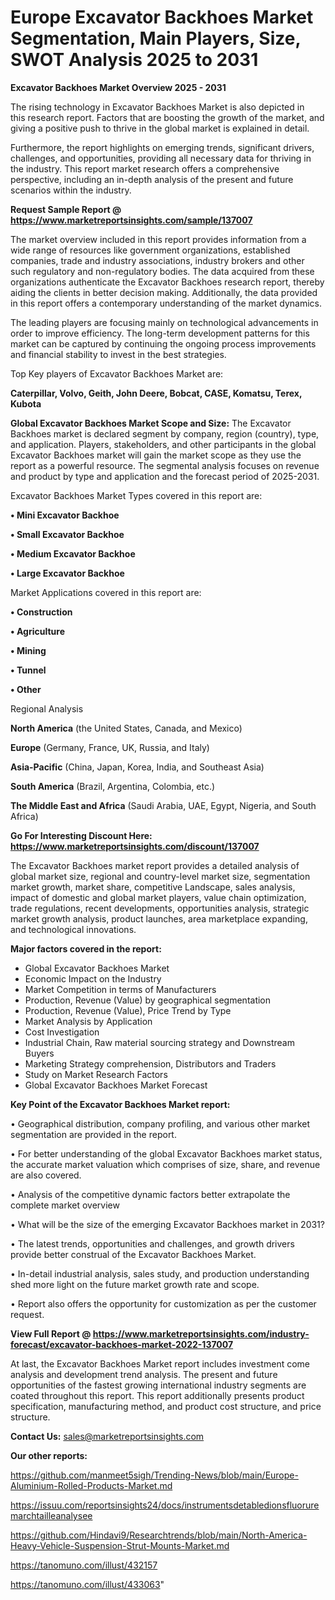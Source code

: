 # Europe Excavator Backhoes Market Segmentation, Main Players, Size, SWOT Analysis 2025 to 2031

<Strong> Excavator Backhoes Market Overview 2025 - 2031</strong>

The rising technology in Excavator Backhoes Market is also depicted in this research report. Factors that are boosting the growth of the market, and giving a positive push to thrive in the global market is explained in detail.

Furthermore, the report highlights on emerging trends, significant drivers, challenges, and opportunities, providing all necessary data for thriving in the industry. This report market research offers a comprehensive perspective, including an in-depth analysis of the present and future scenarios within the industry.

<strong>Request Sample Report @ <a href=https://www.marketreportsinsights.com/sample/137007>https://www.marketreportsinsights.com/sample/137007</a></strong>

The market overview included in this report provides information from a wide range of resources like government organizations, established companies, trade and industry associations, industry brokers and other such regulatory and non-regulatory bodies. The data acquired from these organizations authenticate the Excavator Backhoes research report, thereby aiding the clients in better decision making. Additionally, the data provided in this report offers a contemporary understanding of the market dynamics.

The leading players are focusing mainly on technological advancements in order to improve efficiency. The long-term development patterns for this market can be captured by continuing the ongoing process improvements and financial stability to invest in the best strategies.

Top Key players of Excavator Backhoes Market are:

<strong>Caterpillar, Volvo, Geith, John Deere, Bobcat, CASE, Komatsu, Terex, Kubota</strong>

<strong><b>Global Excavator Backhoes Market Scope and Size:</b></strong>
The Excavator Backhoes market is declared segment by company, region (country), type, and application. Players, stakeholders, and other participants in the global Excavator Backhoes market will gain the market scope as they use the report as a powerful resource. The segmental analysis focuses on revenue and product by type and application and the forecast period of 2025-2031.

Excavator Backhoes Market Types covered in this report are:

<strong>• Mini Excavator Backhoe

• Small Excavator Backhoe

• Medium Excavator Backhoe

• Large Excavator Backhoe</strong>

Market Applications covered in this report are:

<strong>• Construction

• Agriculture

• Mining

• Tunnel

• Other</strong> 

Regional Analysis

<strong>North America</strong> (the United States, Canada, and Mexico)

<strong>Europe</strong> (Germany, France, UK, Russia, and Italy)

<strong>Asia-Pacific</strong> (China, Japan, Korea, India, and Southeast Asia)

<strong>South America</strong> (Brazil, Argentina, Colombia, etc.)

<strong>The Middle East and Africa</strong> (Saudi Arabia, UAE, Egypt, Nigeria, and South Africa)

<strong>Go For Interesting Discount Here: <a href=https://www.marketreportsinsights.com/discount/137007>https://www.marketreportsinsights.com/discount/137007</a></strong>

The Excavator Backhoes market report provides a detailed analysis of global market size, regional and country-level market size, segmentation market growth, market share, competitive Landscape, sales analysis, impact of domestic and global market players, value chain optimization, trade regulations, recent developments, opportunities analysis, strategic market growth analysis, product launches, area marketplace expanding, and technological innovations.

<strong><b>Major factors covered in the report:</b></strong>
<ul>
  <li>Global Excavator Backhoes Market </li>
  <li>Economic Impact on the Industry</li>
  <li>Market Competition in terms of Manufacturers</li>
  <li>Production, Revenue (Value) by geographical segmentation</li>
  <li>Production, Revenue (Value), Price Trend by Type</li>
  <li>Market Analysis by Application</li>
  <li>Cost Investigation</li>
  <li>Industrial Chain, Raw material sourcing strategy and Downstream Buyers</li>
  <li>Marketing Strategy comprehension, Distributors and Traders</li>
  <li>Study on Market Research Factors</li>
  <li>Global Excavator Backhoes Market Forecast</li>
</ul>

<strong><b>Key Point of the Excavator Backhoes Market report:</b></strong>

• Geographical distribution, company profiling, and various other market segmentation are provided in the report.

• For better understanding of the global Excavator Backhoes market status, the accurate market valuation which comprises of size, share, and revenue are also covered.

• Analysis of the competitive dynamic factors better extrapolate the complete market overview

• What will be the size of the emerging Excavator Backhoes market in 2031?

• The latest trends, opportunities and challenges, and growth drivers provide better construal of the Excavator Backhoes Market.

• In-detail industrial analysis, sales study, and production understanding shed more light on the future market growth rate and scope.

• Report also offers the opportunity for customization as per the customer request.

<strong><b>View Full Report @ <a href=https://www.marketreportsinsights.com/industry-forecast/excavator-backhoes-market-2022-137007>https://www.marketreportsinsights.com/industry-forecast/excavator-backhoes-market-2022-137007</a></b></strong>


At last, the Excavator Backhoes Market report includes investment come analysis and development trend analysis. The present and future opportunities of the fastest growing international industry segments are coated throughout this report. This report additionally presents product specification, manufacturing method, and product cost structure, and price structure.

<strong>Contact Us:</strong>
sales@marketreportsinsights.com

<strong>Our other reports:</strong>

<a href=https://github.com/manmeet5sigh/Trending-News/blob/main/Europe-Aluminium-Rolled-Products-Market.md>https://github.com/manmeet5sigh/Trending-News/blob/main/Europe-Aluminium-Rolled-Products-Market.md</a>

<a href=https://issuu.com/reportsinsights24/docs/instrumentsdetabledionsfluoruremarchtailleanalysee>https://issuu.com/reportsinsights24/docs/instrumentsdetabledionsfluoruremarchtailleanalysee</a>

<a href=https://github.com/Hindavi9/Researchtrends/blob/main/North-America-Heavy-Vehicle-Suspension-Strut-Mounts-Market.md>https://github.com/Hindavi9/Researchtrends/blob/main/North-America-Heavy-Vehicle-Suspension-Strut-Mounts-Market.md</a>

<a href=https://tanomuno.com/illust/432157>https://tanomuno.com/illust/432157</a>

<a href=https://tanomuno.com/illust/433063>https://tanomuno.com/illust/433063</a>"
